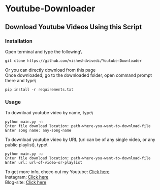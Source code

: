 # Youtube-Downloader
## Download Youtube Videos Using this Script
### Installation
Open terminal and type the following\
```
git clone https://github.com/visheshdvivedi/Youtube-Downloader
```
Or you can directly download from this page\
Once downloaded, go to the downloaded folder, open command prompt there and type\
```
pip install -r requirements.txt
```
### Usage
To download youtube video by name, type\
```
python main.py -n
Enter file download location: path-where-you-want-to-download-file
Enter song name: any-song-name
```
To download youtube video by URL (url can be of any single video, or any public playlist), type\
```
python main.py -u
Enter file download location: path-where-you-want-to-download-file
Enter url: url-of-video-or-playlist
```
To get more info, checo out my
Youtube: [Click here](https://www.youtube.com/channel/UCggZvARaczWC4wc4E6f330w)\
Instagram; [Click here](http://instagram.com/itsallaboutpython)\
Blog-site: [Click here](http://itsallaboutpython.blogspot.com/)
